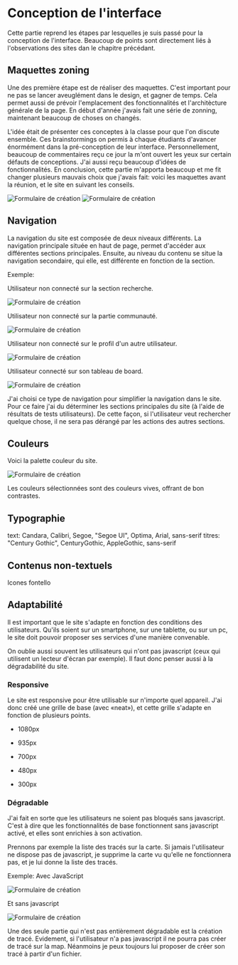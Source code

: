 # Conception de l'interface

Cette partie reprend les étapes par lesquelles je suis passé pour la conception de l'interface. Beaucoup de points sont directement liés à l'observations des sites dan le chapitre précédant.

## Maquettes zoning

Une des première étape est de réaliser des maquettes. C'est important pour ne pas se lancer aveuglément dans le design, et gagner de temps. Cela permet aussi de prévoir l'emplacement des fonctionnalités et l'architècture générale de la page. En début d'année j'avais fait une série de zonning, maintenant beaucoup de choses on changés.

L'idée était de présenter ces conceptes à la classe pour que l'on discute ensemble. Ces brainstormings on permis à chaque étudiants d'avancer énormément dans la pré-conception de leur interface. Personnellement, beaucoup de commentaires reçu ce jour la m'ont ouvert les yeux sur certain défauts de conceptions. J'ai aussi reçu beaucoup d'idées de fonctionnalités. En conclusion, cette partie m'apporta beaucoup et me fit changer plusieurs mauvais choix que j'avais fait: voici les maquettes avant la réunion, et le site en suivant les conseils.

![Formulaire de création](img/6_7.png)
![Formulaire de création](img/6_8.png)



## Navigation
La navigation du site est composée de deux niveaux différents. La navigation principale située en haut de page, permet d'accéder aux différentes sections principales. Ensuite, au niveau du contenu se situe la navigation secondaire, qui elle, est différente en fonction de la section.

Exemple: 

Utilisateur non connecté sur la section recherche.

![Formulaire de création](img/6_2.png)

Utilisateur non connecté sur la partie communauté.

![Formulaire de création](img/6_3.png)

Utilisateur non connecté sur le profil d'un autre utilisateur.

![Formulaire de création](img/6_5.png)

Utilisateur connecté sur son tableau de board.

![Formulaire de création](img/6_4.png)

J'ai choisi ce type de navigation pour simplifier la navigation dans le site. Pour ce faire j'ai du déterminer les sections principales du site (à l'aide de résultats de tests utilisateurs). De cette façon, si l'utilisateur veut rechercher quelque chose, il ne sera pas dérangé par les actions des autres sections.

## Couleurs

Voici la palette couleur du site.

![Formulaire de création](img/6_6.png)

Les couleurs sélectionnées sont des couleurs vives, offrant de bon contrastes.

## Typographie

text: Candara, Calibri, Segoe, "Segoe UI", Optima, Arial, sans-serif
titres: "Century Gothic", CenturyGothic, AppleGothic, sans-serif

## Contenus non-textuels

Icones fontello

## Adaptabilité

Il est important que le site s'adapte en fonction des conditions des utilisateurs. Qu'ils soient sur un smartphone, sur une tablette, ou sur un pc, le site doit pouvoir proposer ses services d'une manière convenable.

On oublie aussi souvent les utilisateurs qui n'ont pas javascript (ceux qui utilisent un lecteur d'écran par exemple). Il faut donc penser aussi à la dégradabilité du site.

### Responsive

Le site est responsive pour être utilisable sur n'importe quel appareil. J'ai donc créé une grille de base (avec «neat»), et cette grille s'adapte en fonction de plusieurs points.

- 1080px

- 935px

- 700px

- 480px

- 300px



### Dégradable

J'ai fait en sorte que les utilisateurs ne soient pas bloqués sans javascript. C'est à dire que les fonctionnalités de base fonctionnent sans javascript activé, et elles sont enrichies à son activation.

Prennons par exemple la liste des tracés sur la carte. Si jamais l'utilisateur ne dispose pas de javascript, je supprime la carte vu qu'elle ne fonctionnera pas, et je lui donne la liste des tracés.

Exemple: Avec JavaScript

![Formulaire de création](img/8_1.png)

Et sans javascript

![Formulaire de création](img/6_1.png)

Une des seule partie qui n'est pas entièrement dégradable est la création de tracé. Evidement, si l'utilisateur n'a pas javascript il ne pourra pas créer de tracé sur la map. Néanmoins je peux toujours lui proposer de créer son tracé à partir d'un fichier.